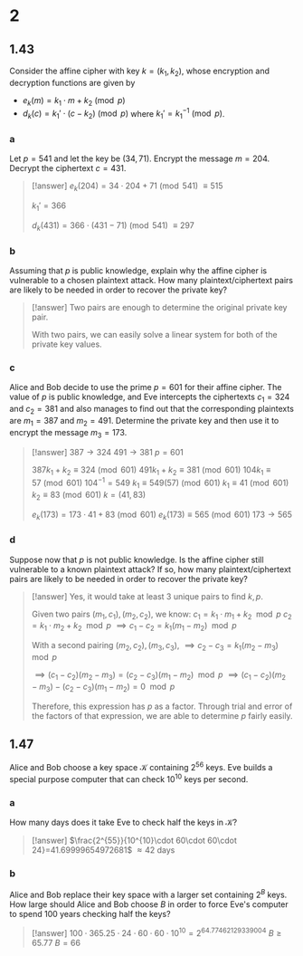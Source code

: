 # 2

## 1.43

Consider the affine cipher with key $k=(k_1, k_2)$, whose encryption and decryption functions are given by
- $e_k(m) = k_1 \cdot m + k_2 \pmod p$
- $d_k(c) = k_1' \cdot (c-k_2) \pmod p$ where $k_1' = k_1^{-1} \pmod p$.

### a

Let $p=541$ and let the key be $(34, 71)$. Encrypt the message $m=204$. Decrypt the ciphertext $c=431$.

> [!answer]
> $e_{k}(204)=34\cdot204+71\pmod{541}$
> $\equiv515$
> 
> $k_{1}'=366$
> 
> $d_{k}(431)=366\cdot(431-71)\pmod{541}$
> $\equiv297$

### b

Assuming that $p$ is public knowledge, explain why the affine cipher is vulnerable to a chosen plaintext attack. How many plaintext/ciphertext pairs are likely to be needed in order to recover the private key?

> [!answer]
> Two pairs are enough to determine the original private key pair.
> 
> With two pairs, we can easily solve a linear system for both of the private key values.

### c

Alice and Bob decide to use the prime $p = 601$ for their affine cipher. The value of $p$ is public knowledge, and Eve intercepts the ciphertexts $c_1=324$ and $c_2=381$ and also manages to find out that the corresponding plaintexts are $m_1=387$ and $m_2=491$. Determine the private key and then use it to encrypt the message $m_3=173$.

> [!answer]
> $387\to324$
> $491\to381$
> $p=601$
> 
> $387k_{1}+k_{2}\equiv324\pmod{601}$
> $491k_{1}+k_{2}\equiv381\pmod{601}$
> $104k_{1}\equiv57\pmod{601}$
> $104^{-1}=549$
> $k_{1}\equiv549(57)\pmod{601}$
> $k_{1}\equiv41\pmod{601}$
> $k_{2}\equiv83\pmod{601}$
> $k=(41, 83)$
> 
> $e_{k}(173)=173\cdot 41+83\pmod{601}$
> $e_{k}(173)\equiv565\pmod{601}$
> $173\to565$

### d

Suppose now that $p$ is not public knowledge. Is the affine cipher still vulnerable to a known plaintext attack? If so, how many plaintext/ciphertext pairs are likely to be needed in order to recover the private key?

> [!answer]
> Yes, it would take at least 3 unique pairs to find $k,p$.
> 
> Given two pairs $(m_{1},c_{1}),(m_{2},c_{2})$, we know:
> $c_{1}=k_{1}\cdot m_{1}+k_{2}\mod p$
> $c_{2}=k_{1}\cdot m_{2}+k_{2}\mod p$
> $\implies c_{1}-c_{2}=k_{1}(m_{1}-m_{2})\mod p$
> 
> With a second pairing $(m_{2},c_{2}),(m_{3},c_{3})$,
> $\implies c_{2}-c_{3}=k_{1}(m_{2}-m_{3})\mod p$
> 
> $\implies(c_{1}-c_{2})(m_{2}-m_{3})=(c_{2}-c_{3})(m_{1}-m_{2})\mod p$
> $\implies(c_{1}-c_{2})(m_{2}-m_{3})-(c_{2}-c_{3})(m_{1}-m_{2})=0\mod p$
> 
> Therefore, this expression has $p$ as a factor.
> Through trial and error of the factors of that expression, we are able to determine $p$ fairly easily.

## 1.47

Alice and Bob choose a key space $\mathcal{K}$ containing $2^{56}$ keys. Eve builds a special purpose computer that can check $10^{10}$ keys per second.

### a

How many days does it take Eve to check half the keys in $\mathcal{K}$?

> [!answer]
> $\frac{2^{55}}{10^{10}\cdot 60\cdot 60\cdot 24}=41.69999654972681$
> $\approx42$ days

### b

Alice and Bob replace their key space with a larger set containing $2^B$ keys. How large should Alice and Bob choose $B$ in order to force Eve's computer to spend 100 years checking half the keys?

> [!answer]
> $100\cdot365.25\cdot24\cdot60\cdot60\cdot10^{10}=2^{64.77462129339004}$
> $B\ge65.77$
> $B=66$
